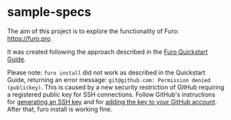 # sample-specs

The aim of this project is to explore the functionality of Furo: https://furo.pro.

It was created following the approach described in the [Furo Quickstart Guide](https://furo.pro/docs/guides/quickstart).

Please note: `furo install` did not work as described in the Quickstart Guide, returning an error message: `git@github.com: Permission denied (publickey)`. This is caused by a new security restriction of GitHub requiring a registered public key for SSH connections. Follow GitHub's instructions for [generating an SSH key](https://docs.github.com/en/authentication/connecting-to-github-with-ssh/generating-a-new-ssh-key-and-adding-it-to-the-ssh-agent) and for [adding the key to your GitHub account](https://docs.github.com/en/authentication/connecting-to-github-with-ssh/adding-a-new-ssh-key-to-your-github-account). After that, furo install is working fine.
